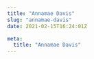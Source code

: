 ```yaml
---
title: "Annamae Davis"
slug: "annamae-davis"
date: 2021-02-15T16:24:01Z

meta:
  title: "Annamae Davis"
---
```


